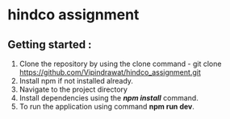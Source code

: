 # hindco assignment
## Getting started :
1) Clone the repository by using the clone command - git clone https://github.com/Vipindrawat/hindco_assignment.git
2) Install npm if not installed already.
3) Navigate to the project directory
4) Install dependencies using the ***npm install*** command.
5) To run the application using command **npm run dev**.
